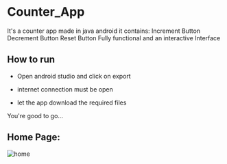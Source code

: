 ﻿# Counter_App
 
It's a counter app made in java android
it contains:
       Increment Button
       Decrement Button
       Reset Button
Fully functional and an interactive Interface

## How to run

- Open android studio and click on export

- internet connection must be open

- let the app download the required files

You're good to go...

## Home Page:

![home](https://github.com/KashifKhaan/Counter_App/assets/88695658/57583979-fee8-4c67-8314-bbbf62586f47)

